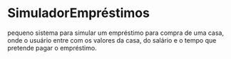 # SimuladorEmpréstimos
pequeno sistema para simular um empréstimo para compra de uma casa, onde o usuário entre com os valores da casa, do salário e o tempo que pretende pagar o empréstimo.
